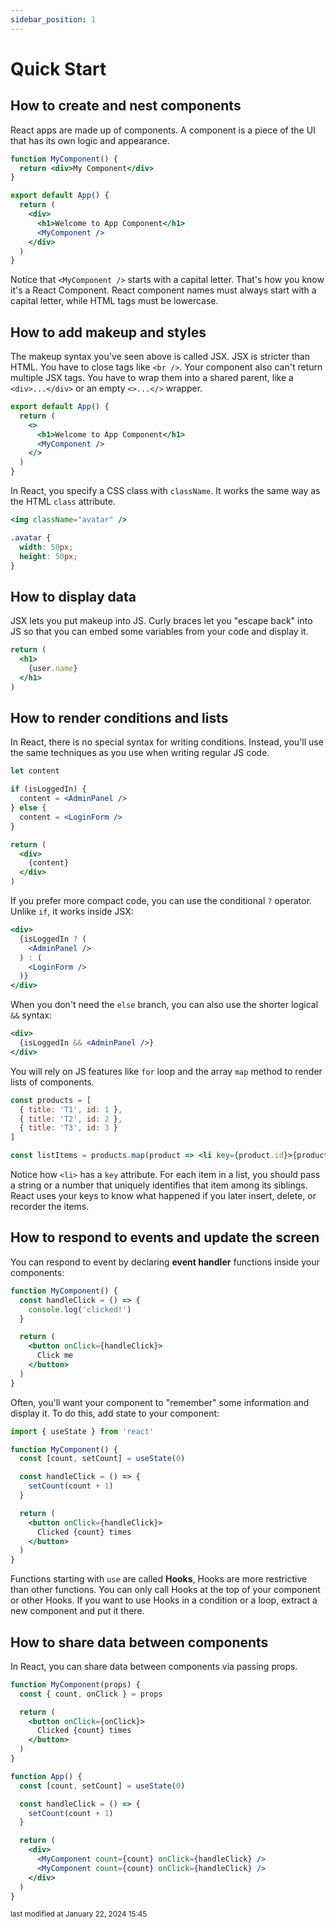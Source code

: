 ```yaml
---
sidebar_position: 1
---
```

    
# Quick Start

## How to create and nest components

React apps are made up of components. A component is a piece of the UI that has its own logic and appearance.

```jsx
function MyComponent() {
  return <div>My Component</div>
}

export default App() {
  return (
    <div>
      <h1>Welcome to App Component</h1>
      <MyComponent />
    </div>
  )
}
```

Notice that `<MyComponent />` starts with a capital letter. That's how you know it's a React Component. React component names must always start with a capital letter, while HTML tags must be lowercase.

## How to add makeup and styles

The makeup syntax you've seen above is called JSX. JSX is stricter than HTML. You have to close tags like `<br />`. Your component also can't return multiple JSX tags. You have to wrap them into a shared parent, like a `<div>...</div>` or an empty `<>...</>` wrapper.

```jsx
export default App() {
  return (
    <>
      <h1>Welcome to App Component</h1>
      <MyComponent />
    </>
  )
}
```

In React, you specify a CSS class with `className`. It works the same way as the HTML `class` attribute.

```jsx
<img className="avatar" />
```

```css
.avatar {
  width: 50px;
  height: 50px;
}
```

## How to display data

JSX lets you put makeup into JS. Curly braces let you "escape back" into JS so that you can embed some variables from your code and display it.

```jsx
return (
  <h1>
    {user.name}
  </h1>
)
```

## How to render conditions and lists

In React, there is no special syntax for writing conditions. Instead, you'll use the same techniques as you use when writing regular JS code.

```jsx
let content

if (isLoggedIn) {
  content = <AdminPanel />
} else {
  content = <LoginForm />
}

return (
  <div>
    {content}
  </div>
)
```

If you prefer more compact code, you can use the conditional `?` operator. Unlike `if`, it works inside JSX:

```jsx
<div>
  {isLoggedIn ? (
    <AdminPanel />
  ) : (
    <LoginForm />
  )}
</div>
```

When you don't need the `else` branch, you can also use the shorter logical `&&` syntax:

```jsx
<div>
  {isLoggedIn && <AdminPanel />}
</div>
```

You will rely on JS features like `for` loop and the array `map` method to render lists of components.

```jsx
const products = [
  { title: 'T1', id: 1 },
  { title: 'T2', id: 2 },
  { title: 'T3', id: 3 }
]

const listItems = products.map(product => <li key={product.id}>{product.title}</li>)
```

Notice how `<li>` has a `key` attribute. For each item in a list, you should pass a string or a number that uniquely identifies that item among its siblings. React uses your keys to know what happened if you later insert, delete, or recorder the items.

## How to respond to events and update the screen

You can respond to event by declaring __event handler__ functions inside your components:

```jsx
function MyComponent() {
  const handleClick = () => {
    console.log('clicked!')
  }

  return (
    <button onClick={handleClick}>
      Click me
    </button>
  )
}
```

Often, you'll want your component to "remember" some information and display it. To do this, add state to your component:

```jsx
import { useState } from 'react'

function MyComponent() {
  const [count, setCount] = useState(0)

  const handleClick = () => {
    setCount(count + 1)
  }

  return (
    <button onClick={handleClick}>
      Clicked {count} times
    </button>
  )
}
```

Functions starting with `use` are called __Hooks__, Hooks are more restrictive than other functions. You can only call Hooks at the top of your component or other Hooks. If you want to use Hooks in a condition or a loop, extract a new component and put it there.

## How to share data between components

In React, you can share data between components via passing props.

```jsx
function MyComponent(props) {
  const { count, onClick } = props

  return (
    <button onClick={onClick}>
      Clicked {count} times
    </button>
  )
}

function App() {
  const [count, setCount] = useState(0)

  const handleClick = () => {
    setCount(count + 1)
  }

  return (
    <div>
      <MyComponent count={count} onClick={handleClick} />
      <MyComponent count={count} onClick={handleClick} />
    </div>
  )
}

```

<div style={{textAlign: 'right'}}><small style={{color: 'grey'}}>last modified at January 22, 2024 15:45</small></div>
      